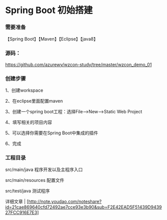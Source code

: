 # Spring Boot  初始搭建

### 需要准备
【Spring Boot】【Maven】【Eclipse】【java8】

### 源码：
https://github.com/azurewy/wzcon-study/tree/master/wzcon_demo_01

### 创建步骤

1、创建workspace

2、在eclipse里面配置maven

3、创建一个spring boot工程：选择File-->New-->Static Web Project

4、填写相关的项目内容

5、可以选择你需要在Spring Boot中集成的插件

6、完成

### 工程目录

src/main/java 程序开发以及主程序入口

src/main/resources 配置文件

src/test/java 测试程序


详细文章 |  [http://note.youdao.com/noteshare?id=21cae869640cfd72492ae7cce93e3b90&sub=F2E42EAD5F51439D943927FCC916E7E3]
